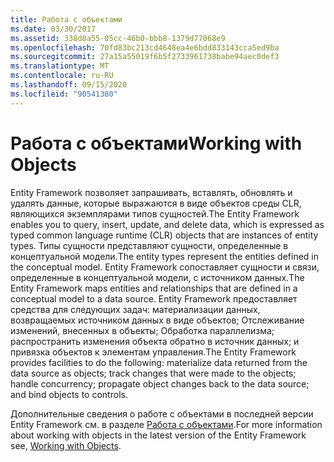 ```yaml
---
title: Работа с объектами
ms.date: 03/30/2017
ms.assetid: 338d8a55-05cc-46b0-bbb8-1379d77068e9
ms.openlocfilehash: 70fd83bc213cd4648ea4e6bdd833143cca5ed9ba
ms.sourcegitcommit: 27a15a55019f6b5f2733961738babe94aec0def3
ms.translationtype: MT
ms.contentlocale: ru-RU
ms.lasthandoff: 09/15/2020
ms.locfileid: "90541380"
---
```

# <a name="working-with-objects"></a><span data-ttu-id="c4f33-102">Работа с объектами</span><span class="sxs-lookup"><span data-stu-id="c4f33-102">Working with Objects</span></span>
<span data-ttu-id="c4f33-103">Entity Framework позволяет запрашивать, вставлять, обновлять и удалять данные, которые выражаются в виде объектов среды CLR, являющихся экземплярами типов сущностей.</span><span class="sxs-lookup"><span data-stu-id="c4f33-103">The Entity Framework enables you to query, insert, update, and delete data, which is expressed as typed common language runtime (CLR) objects that are instances of entity types.</span></span> <span data-ttu-id="c4f33-104">Типы сущности представляют сущности, определенные в концептуальной модели.</span><span class="sxs-lookup"><span data-stu-id="c4f33-104">The entity types represent the entities defined in the conceptual model.</span></span> <span data-ttu-id="c4f33-105">Entity Framework сопоставляет сущности и связи, определенные в концептуальной модели, с источником данных.</span><span class="sxs-lookup"><span data-stu-id="c4f33-105">The Entity Framework maps entities and relationships that are defined in a conceptual model to a data source.</span></span> <span data-ttu-id="c4f33-106">Entity Framework предоставляет средства для следующих задач: материализации данных, возвращаемых источником данных в виде объектов; Отслеживание изменений, внесенных в объекты; Обработка параллелизма; распространить изменения объекта обратно в источник данных; и привязка объектов к элементам управления.</span><span class="sxs-lookup"><span data-stu-id="c4f33-106">The Entity Framework provides facilities to do the following: materialize data returned from the data source as objects; track changes that were made to the objects; handle concurrency; propagate object changes back to the data source; and bind objects to controls.</span></span>  
  
 <span data-ttu-id="c4f33-107">Дополнительные сведения о работе с объектами в последней версии Entity Framework см. в разделе [Работа с объектами](/previous-versions/gg696163(v=vs.103)).</span><span class="sxs-lookup"><span data-stu-id="c4f33-107">For more information about working with objects in the latest version of the Entity Framework see, [Working with Objects](/previous-versions/gg696163(v=vs.103)).</span></span>
